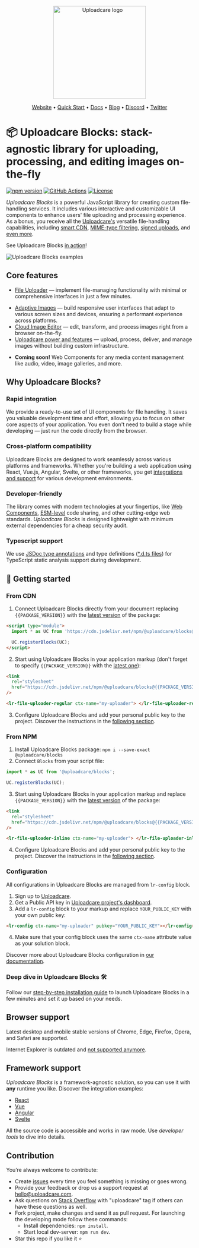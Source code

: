 <p align="center">
  <a href="https://uploadcare.com/?ref=github-readme">
    <picture>
      <source media="(prefers-color-scheme: light)" srcset="https://ucarecdn.com/1b4714cd-53be-447b-bbde-e061f1e5a22f/logosafespacetransparent.svg">
      <source media="(prefers-color-scheme: dark)" srcset="https://ucarecdn.com/3b610a0a-780c-4750-a8b4-3bf4a8c90389/logotransparentinverted.svg">
      <img width=250 alt="Uploadcare logo" src="https://ucarecdn.com/1b4714cd-53be-447b-bbde-e061f1e5a22f/logosafespacetransparent.svg">
    </picture>
  </a>
</p>
<p align="center">
  <a href="https://uploadcare.com?ref=github-readme">Website</a> • 
  <a href="https://uploadcare.com/docs/start/quickstart?ref=github-readme">Quick Start</a> • 
  <a href="https://uploadcare.com/docs?ref=github-readme">Docs</a> • 
  <a href="https://uploadcare.com/blog?ref=github-readme">Blog</a> • 
  <a href="https://discord.gg/mKWRgRsVz8?ref=github-readme">Discord</a> •
  <a href="https://twitter.com/Uploadcare?ref=github-readme">Twitter</a>
</p>

# 📦 Uploadcare Blocks: stack-agnostic library for uploading, processing, and editing images on-the-fly

[![npm version](https://badge.fury.io/js/@uploadcare%2Fblocks.svg)](https://www.npmjs.com/package/@uploadcare/blocks)
[![GitHub Actions](https://github.com/uploadcare/blocks/workflows/checks/badge.svg)](https://github.com/uploadcare/blocks/actions?query=workflow%3ABuild+branch%3Amaster)
[![License](https://img.shields.io/badge/License-MIT-blue.svg)](https://opensource.org/licenses/MIT)

_Uploadcare Blocks_ is a powerful JavaScript library for creating custom file-handling services.
It includes various interactive and customizable UI components to enhance users' file uploading
and processing experience. As a bonus, you receive all the
[Uploadcare's](https://uploadcare.com/?ref=github-readme) versatile file-handling capabilities,
including [smart CDN](https://uploadcare.com/docs/delivery/cdn/#content-delivery-network/?ref=github-readme),
[MIME-type filtering](https://uploadcare.com/docs/moderation/#file-types/?ref=github-readme),
[signed uploads](https://uploadcare.com/docs/security/secure-uploads/?ref=github-readme),
and [even more](<(https://uploadcare.com/features/?ref=github-readme)>).

See Uploadcare Blocks [in action](https://codesandbox.io/p/devbox/github/uploadcare/blocks-examples/tree/main/examples/js-uploader)!

<img alt="Uploadcare Blocks examples" src="https://ucarecdn.com/2883da9f-6962-49db-9947-f91a3e25be2f/-/preview/">

## Core features

- [File Uploader](https://uploadcare.com/docs/file-uploader/?ref=github-readme) — implement file-managing functionality with minimal or comprehensive interfaces in just a few minutes.
<!-- - [Advanced Customization](/blocks/) — create unique file-uploading interfaces by reorganizing pre-built components and styles with custom based on your needs. -->
- [Adaptive Images](https://uploadcare.com/docs/adaptive-image/?ref=github-readme) — build responsive user interfaces that adapt to various screen sizes and devices, ensuring a performant experience across platforms.
- [Cloud Image Editor](https://uploadcare.com/docs/file-uploader/image-editor/?ref=github-readme) — edit, transform, and process images right from a browser on-the-fly.
- [Uploadcare power and features](https://uploadcare.com/features/?ref=github-readme) — upload, process, deliver, and manage images without building custom infrastructure.

* **Coming soon!** Web Components for any media content management like audio, video, image galleries, and more.

## Why Uploadcare Blocks?

### Rapid integration

We provide a ready-to-use set of UI components for file handling. It saves you valuable development time and effort, allowing you to focus on other core aspects of your application. You even don't need to build a stage while developing — just run the code directly from the browser.

### Cross-platform compatibility

Uploadcare Blocks are designed to work seamlessly across various platforms and frameworks. Whether you're building a web application using React, Vue.js, Angular, Svelte, or other frameworks, you get [integrations and support](https://uploadcare.com/docs/integrations/?ref=github-readme) for various development environments.

### Developer-friendly

The library comes with modern technologies at your fingertips, like [Web Components](https://developer.mozilla.org/en-US/docs/Web/API/Web_components), [ESM-level](https://developer.mozilla.org/en-US/docs/Web/JavaScript/Guide/Modules) code sharing, and other cutting-edge web standards. _Uploadcare Blocks_ is designed lightweight with minimum external dependencies for a cheap security audit.

### Typescript support

We use [JSDoc type annotations](https://www.typescriptlang.org/docs/handbook/intro-to-js-ts.html) and type definitions ([\*.d.ts files](https://www.typescriptlang.org/docs/handbook/declaration-files/dts-from-js.html)) for TypeScript static analysis support during development.

## 🚀 Getting started

### From CDN

1. Connect Uploadcare Blocks directly from your document replacing `{{PACKAGE_VERSION}}` with the [latest version](https://github.com/uploadcare/blocks/releases) of the package:

```html
<script type="module">
  import * as UC from 'https://cdn.jsdelivr.net/npm/@uploadcare/blocks@{{PACKAGE_VERSION}}/web/blocks.min.js';

  UC.registerBlocks(UC);
</script>
```

2. Start using Uploadcare Blocks in your application markup (don't forget to specify `{{PACKAGE_VERSION}}` with the [latest one](https://github.com/uploadcare/blocks/releases)):

```html
<link
  rel="stylesheet"
  href="https://cdn.jsdelivr.net/npm/@uploadcare/blocks@{{PACKAGE_VERSION}}/web/lr-file-uploader-regular.min.css"
/>

<lr-file-uploader-regular ctx-name="my-uploader"> </lr-file-uploader-regular>
```

3. Configure Uploadcare Blocks and add your personal public key to the project. Discover the instructions in the [following section](#configuration).

### From NPM

1. Install Uploadcare Blocks package: `npm i --save-exact @uploadcare/blocks`
2. Connect `Blocks` from your script file:

```js
import * as UC from '@uploadcare/blocks';

UC.registerBlocks(UC);
```

3. Start using Uploadcare Blocks in your application markup and replace `{{PACKAGE_VERSION}}` with the [latest version](https://github.com/uploadcare/blocks/releases) of the package:

```html
<link
  rel="stylesheet"
  href="https://cdn.jsdelivr.net/npm/@uploadcare/blocks@{{PACKAGE_VERSION}}/web/lr-file-uploader-regular.min.css"
/>

<lr-file-uploader-inline ctx-name="my-uploader"> </lr-file-uploader-inline>
```

4. Configure Uploadcare Blocks and add your personal public key to the project. Discover the instructions in the [following section](#configuration).

### Configuration

All configurations in Uploadcare Blocks are managed from `lr-config` block.

1. Sign up to [Uploadcare](https://app.uploadcare.com/accounts/signup/?ref=github-readme).
2. Get a Public API key in [Uploadcare project's dashboard](https://app.uploadcare.com/projects/-/api-keys/?ref=github-readme).
3. Add a `lr-config` block to your markup and replace `YOUR_PUBLIC_KEY` with your own public key:

```html
<lr-config ctx-name="my-uploader" pubkey="YOUR_PUBLIC_KEY"></lr-config>
```

4. Make sure that your config block uses the same `ctx-name` attribute value as your solution block.

Discover more about Uploadcare Blocks configuration in [our documentation](https://uploadcare.com/docs/file-uploader/configuration/?ref=github-readme).

### Deep dive in Uploadcare Blocks 🛠

Follow our [step-by-step installation guide](https://uploadcare.com/docs/file-uploader/installation/?ref=github-readme) to launch Uploadcare Blocks in a few minutes and set it up based on your needs.

## Browser support

Latest desktop and mobile stable versions of Chrome, Edge, Firefox, Opera, and Safari are supported.

Internet Explorer is outdated and [not supported anymore](https://uploadcare.com/blog/uploadcare-stops-internet-explorer-support/?ref=github-readme).

## Framework support

_Uploadcare Blocks_ is a framework-agnostic solution, so you can use it with **any** runtime you like. Discover the integration examples:
<br/>

- [React](https://github.com/uploadcare/uc-blocks-examples/tree/main/examples/react-uploader)
- [Vue](https://github.com/uploadcare/uc-blocks-examples/tree/main/examples/vue-uploader)
- [Angular](https://github.com/uploadcare/uc-blocks-examples/tree/main/examples/angular-uploader)
- [Svelte](https://github.com/uploadcare/uc-blocks-examples/tree/main/examples/svelte-uploader)

All the source code is accessible and works in raw mode. Use _developer tools_ to dive into details.

## Contribution

You’re always welcome to contribute:

- Create [issues](https://github.com/uploadcare/blocks/issues) every time you feel something is missing or goes wrong.
- Provide your feedback or drop us a support request at <a href="mailto:hello@uploadcare.com">hello@uploadcare.com</a>.
- Ask questions on [Stack Overflow](https://stackoverflow.com/questions/tagged/uploadcare) with "uploadcare" tag if others can have these questions as well.
- Fork project, make changes and send it as pull request. For launching the developing mode follow these commands:
  - Install dependencies: `npm install`.
  - Start local dev-server: `npm run dev`.
- Star this repo if you like it ⭐️
